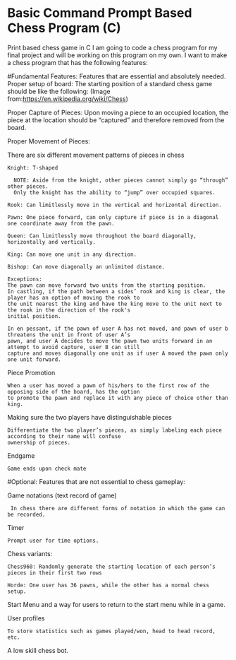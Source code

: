 # Basic Command Prompt Based Chess Program (C)
Print based chess game in C
I am going to code a chess program for my final project and will be working on this program on my own.
I want to make a chess program that has the following features:

#Fundamental Features: Features that are essential and absolutely needed.
  Proper setup of board:
  The starting position of a standard chess game should be like the following: (Image from:https://en.wikipedia.org/wiki/Chess)


  Proper Capture of Pieces: 
  Upon moving a piece to an occupied location, the piece at the location should be “captured” and therefore removed from the board.
  
  Proper Movement of Pieces:
  
  There are six different movement patterns of pieces in chess
  
    Knight: T-shaped 
    
      NOTE: Aside from the knight, other pieces cannot simply go “through” other pieces. 
      Only the knight has the ability to “jump” over occupied squares.
    
    Rook: Can limitlessly move in the vertical and horizontal direction.
    
    Pawn: One piece forward, can only capture if piece is in a diagonal one coordinate away from the pawn.
    
    Queen: Can limitlessly move throughout the board diagonally, horizontally and vertically.
    
    King: Can move one unit in any direction.
    
    Bishop: Can move diagonally an unlimited distance.
    
    Exceptions:
    The pawn can move forward two units from the starting position.
    In castling, if the path between a sides’ rook and king is clear, the player has an option of moving the rook to 
    the unit nearest the king and have the king move to the unit next to the rook in the direction of the rook's
    initial position.
    
    In en pessant, if the pawn of user A has not moved, and pawn of user b threatens the unit in front of user A’s
    pawn, and user A decides to move the pawn two units forward in an attempt to avoid capture, user B can still 
    capture and moves diagonally one unit as if user A moved the pawn only one unit forward.
    
  Piece Promotion
  
    When a user has moved a pawn of his/hers to the first row of the opposing side of the board, has the option 
    to promote the pawn and replace it with any piece of choice other than king.
    
  Making sure the two players have distinguishable pieces
  
    Differentiate the two player’s pieces, as simply labeling each piece according to their name will confuse 
    ownership of pieces.
    
    
  Endgame
  
    Game ends upon check mate
    
#Optional: Features that are not essential to chess gameplay:


   Game notations (text record of game)
   
     In chess there are different forms of notation in which the game can be recorded.
     
  Timer
  
    Prompt user for time options.
    
  Chess variants:
  
    Chess960: Randomly generate the starting location of each person’s pieces in their first two rows
    
    Horde: One user has 36 pawns, while the other has a normal chess setup.
    
 Start Menu and a way for users to return to the start menu while in a game.
 
  User profiles
  
    To store statistics such as games played/won, head to head record, etc.
    
  A low skill chess bot.
